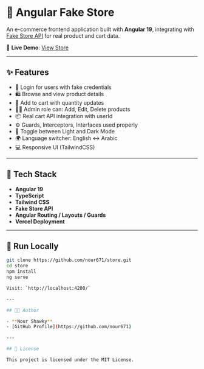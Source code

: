 # 🛒 Angular Fake Store

An e-commerce frontend application built with **Angular 19**, integrating with [Fake Store API](https://fakestoreapi.com/) for real product and cart data.

🚀 **Live Demo**: [View Store](https://store-icr7-git-master-noura-shawkys-projects.vercel.app/)

---

## ✨ Features

- 🔐 Login for users with fake credentials
- 🛍️ Browse and view product details
- 🛒 Add to cart with quantity updates
- 👩‍💼 Admin role can: Add, Edit, Delete products
- 📦 Real cart API integration with userId
- ⚙️ Guards, Interceptors, Interfaces used properly
- 🌙 Toggle between Light and Dark Mode
- 🌍 Language switcher: English ↔ Arabic
- 💻 Responsive UI (TailwindCSS)
---

## 🧰 Tech Stack

- **Angular 19**
- **TypeScript**
- **Tailwind CSS**
- **Fake Store API**
- **Angular Routing / Layouts / Guards**
- **Vercel Deployment**

---

## 🧪 Run Locally

```bash
git clone https://github.com/nour671/store.git
cd store
npm install
ng serve

Visit: `http://localhost:4200/`

---

## 👩‍💻 Author

- **Nour Shawky**
- [GitHub Profile](https://github.com/nour671)

---

## 📜 License

This project is licensed under the MIT License.
 
